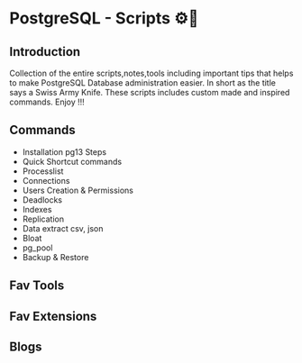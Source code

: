 # PostgreSQL - Scripts  :gear::open_file_folder:

## Introduction
Collection of the entire scripts,notes,tools including important tips that helps to make PostgreSQL Database administration easier. In short as the title says a 
Swiss Army Knife. These scripts includes custom made and inspired commands. Enjoy !!!

## Commands
* Installation pg13 Steps 
* Quick Shortcut commands 
* Processlist 
* Connections
* Users Creation & Permissions
* Deadlocks
* Indexes
* Replication
* Data extract csv, json 
* Bloat 
* pg_pool
* Backup & Restore

## Fav Tools 

## Fav Extensions 

## Blogs 



